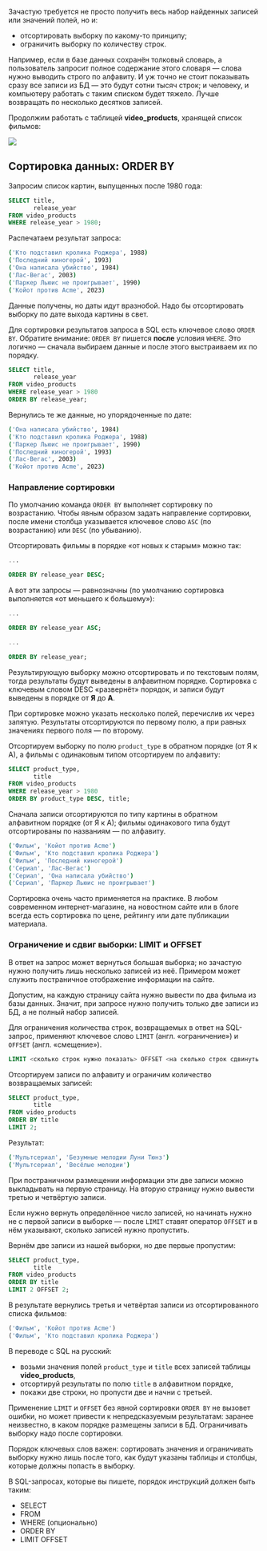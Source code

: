 Зачастую требуется не просто получить весь набор найденных записей или значений полей, но и:

- отсортировать выборку по какому-то принципу;
- ограничить выборку по количеству строк.

Например, если в базе данных сохранён толковый словарь, а пользователь запросит полное содержание этого словаря — слова нужно выводить строго по алфавиту. И уж точно не стоит показывать сразу все записи из БД — это будут сотни тысяч строк; и человеку, и компьютеру работать с таким списком будет тяжело. Лучше возвращать по несколько десятков записей.

Продолжим работать с таблицей **video_products**, хранящей список фильмов:

![](https://pictures.s3.yandex.net/resources/S2_133_2_1682533119.png)

## Сортировка данных: ORDER BY

Запросим список картин, выпущенных после 1980 года:
```sql
SELECT title,
       release_year
FROM video_products
WHERE release_year > 1980; 
```

Распечатаем результат запроса:
```bash
('Кто подставил кролика Роджера', 1988)
('Последний киногерой', 1993)
('Она написала убийство', 1984)
('Лас-Вегас', 2003)
('Паркер Льюис не проигрывает', 1990)
('Койот против Acme', 2023) 
```

Данные получены, но даты идут вразнобой. Надо бы отсортировать выборку по дате выхода картины в свет.

Для сортировки результатов запроса в SQL есть ключевое слово `ORDER BY`. Обратите внимание: `ORDER BY` пишется **после** условия `WHERE`. Это логично — сначала выбираем данные и после этого выстраиваем их по порядку.
```sql
SELECT title,
       release_year
FROM video_products
WHERE release_year > 1980
ORDER BY release_year; 
```

Вернулись те же данные, но упорядоченные по дате:
```bash
('Она написала убийство', 1984)
('Кто подставил кролика Роджера', 1988)
('Паркер Льюис не проигрывает', 1990)
('Последний киногерой', 1993)
('Лас-Вегас', 2003)
('Койот против Acme', 2023) 
```

### Направление сортировки

По умолчанию команда `ORDER BY` выполняет сортировку по возрастанию. Чтобы явным образом задать направление сортировки, после имени столбца указывается ключевое слово `ASC` (по возрастанию) или `DESC` (по убыванию).

Отсортировать фильмы в порядке «от новых к старым» можно так:
```sql
...

ORDER BY release_year DESC; 
```

А вот эти запросы — равнозначны (по умолчанию сортировка выполняется «от меньшего к большему»):
```sql
...

ORDER BY release_year ASC;

...

ORDER BY release_year; 
```

Результирующую выборку можно отсортировать и по текстовым полям, тогда результаты будут выведены в алфавитном порядке. Сортировка с ключевым словом DESC «развернёт» порядок, и записи будут выведены в порядке от **Я** до **А**.

При сортировке можно указать несколько полей, перечислив их через запятую. Результаты отсортируются по первому полю, а при равных значениях первого поля — по второму.

Отсортируем выборку по полю `product_type` в обратном порядке (от Я к А), а фильмы с одинаковым типом отсортируем по алфавиту:
```sql
SELECT product_type,
       title
FROM video_products
WHERE release_year > 1980
ORDER BY product_type DESC, title; 
```

Сначала записи отсортируются по типу картины в обратном алфавитном порядке (от Я к А); фильмы одинакового типа будут отсортированы по названиям — по алфавиту.
```bash
('Фильм', 'Койот против Acme')
('Фильм', 'Кто подставил кролика Роджера')
('Фильм', 'Последний киногерой')
('Сериал', 'Лас-Вегас')
('Сериал', 'Она написала убийство')
('Сериал', 'Паркер Льюис не проигрывает') 
```

Сортировка очень часто применяется на практике. В любом современном интернет-магазине, на новостном сайте или в блоге всегда есть сортировка по цене, рейтингу или дате публикации материала.

### Ограничение и сдвиг выборки: LIMIT и OFFSET

В ответ на запрос может вернуться большая выборка; но зачастую нужно получить лишь несколько записей из неё. Примером может служить постраничное отображение информации на сайте.

Допустим, на каждую страницу сайта нужно вывести по два фильма из базы данных. Значит, при запросе нужно получить только две записи из БД, а не полный набор записей.

Для ограничения количества строк, возвращаемых в ответ на SQL-запрос, применяют ключевое слово `LIMIT` (англ. «ограничение») и `OFFSET` (англ. «смещение»).
```sql
LIMIT <сколько строк нужно показать> OFFSET <на сколько строк сдвинуть выборку>; 
```

Отсортируем записи по алфавиту и ограничим количество возвращаемых записей:
```sql
SELECT product_type,
       title
FROM video_products
ORDER BY title
LIMIT 2; 
```

Результат:
```bash
('Мультсериал', 'Безумные мелодии Луни Тюнз')
('Мультсериал', 'Весёлые мелодии') 
```

При постраничном размещении информации эти две записи можно выкладывать на первую страницу. На вторую страницу нужно вывести третью и четвёртую записи.

Если нужно вернуть определённое число записей, но начинать нужно не с первой записи в выборке — после `LIMIT` ставят оператор `OFFSET` и в нём указывают, сколько записей нужно пропустить.

Вернём две записи из нашей выборки, но две первые пропустим:
```sql
SELECT product_type,
       title
FROM video_products
ORDER BY title
LIMIT 2 OFFSET 2; 
```

В результате вернулись третья и четвёртая записи из отсортированного списка фильмов:
```python
('Фильм', 'Койот против Acme')
('Фильм', 'Кто подставил кролика Роджера') 
```

В переводе с SQL на русский:

- возьми значения полей `product_type` и `title` всех записей таблицы **video_products**,
- отсортируй результаты по полю `title` в алфавитном порядке,
- покажи две строки, но пропусти две и начни с третьей.

Применение `LIMIT` и `OFFSET` без явной сортировки `ORDER BY` не вызовет ошибки, но может привести к непредсказуемым результатам: заранее неизвестно, в каком порядке размещены записи в БД. Ограничивать выборку надо после сортировки.

Порядок ключевых слов важен: сортировать значения и ограничивать выборку нужно лишь после того, как будут указаны таблицы и столбцы, которые должны попасть в выборку.

В SQL-запросах, которые вы пишете, порядок инструкций должен быть таким:
- SELECT
- FROM
- WHERE (опционально)
- ORDER BY
- LIMIT OFFSET
